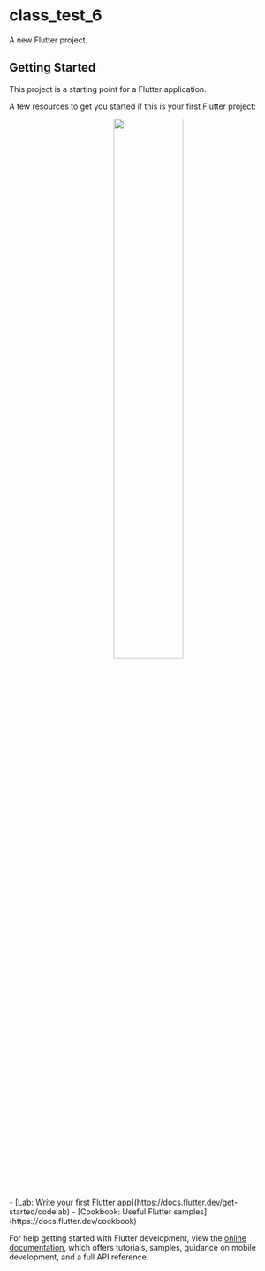 # class_test_6

A new Flutter project.

## Getting Started

This project is a starting point for a Flutter application.

A few resources to get you started if this is your first Flutter project:
<div align="center">
<img src="[https://raw.githubusercontent.com/riponmondalbd/image/main/68747470733a2f2f6d69726f2e6d656469756d2e636f6d2f6d61782f313336302f302a37513379765349765f7430696f4a2d5a2e676966.gif](https://raw.githubusercontent.com/akashsarkerbd/class_test_6/master/Screenshot2023-09-16234822.png)" align="center" style="width: 50%" />
</div>  
- [Lab: Write your first Flutter app](https://docs.flutter.dev/get-started/codelab)
- [Cookbook: Useful Flutter samples](https://docs.flutter.dev/cookbook)

For help getting started with Flutter development, view the
[online documentation](https://docs.flutter.dev/), which offers tutorials,
samples, guidance on mobile development, and a full API reference.
